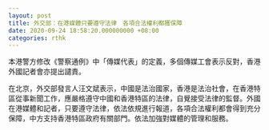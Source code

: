 ```yaml
---
layout: post
title: 外交部：在港媒體只要遵守法律　各項合法權利都獲保障
date: 2020-09-24 18:58:20.000000000 +08:00
categories: rthk
---
```


本港警方修改《警察通例》中「傳媒代表」的定義，多個傳媒工會表示反對，香港外國記者會亦提出譴責。

在北京，外交部發言人汪文斌表示，中國是法治國家，香港是法治社會，在香港特區從事新聞工作，應嚴格遵守中國和香港特區的法律，自覺接受法律的監督。外國在港媒體和記者，只要遵守法律，依法依規進行報道，各項合法權利都會得到充分保障，中方支持香港特區政府有關部門。依法加強對媒體的管理和服務。
